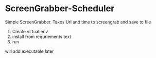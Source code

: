 # ScreenGrabber-Scheduler
Simple ScreenGrabber. Takes Url and time to screengrab and save to file


1. Create virtual env
2. install from requriements text
3. run

will add executable later
